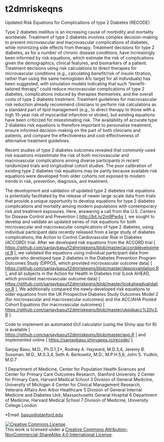 # t2dmriskeqns
Updated Risk Equations for Complications of type 2 Diabetes (RECODE)

Type 2 diabetes mellitus is an increasing cause of morbidity and mortality worldwide. Treatment of type 2 diabetes involves complex decision-making to prevent microvascular and macrovascular complications of diabetes, while minimizing side effects from therapy. Treatment decisions for type 2 diabetes, as for a number of chronic disease conditions, have increasingly been informed by risk equations, which estimate the risk of complications given the demographics, clinical features, and biomarkers of a patient. Treatment decisions using risk calculations to direct therapies for microvascular conditions (e.g., calculating benefit/risk of insulin titration, rather than using the same hemoglobin A1c target for all individuals) has been suggested, with simulation models indicating that such “benefit-tailored therapy” could reduce microvascular complications of type 2 diabetes, complications induced by therapies themselves, and the overall costs of type 2 diabetes treatment. Treatment guidelines for macrovascular risk reduction already recommend clinicians to perform risk calculations as a standard part of lipid management (e.g., to direct therapy to those with a high 10-year risk of myocardial infarction or stroke), but existing equations have been criticized for misestimating risk. The availability of accurate type 2 diabetes risk equations is therefore important to personalize treatment, ensure informed decision-making on the part of both clinicians and patients, and compare the effectiveness and cost-effectiveness of alternative treatment guidelines.

Recent studies of type 2 diabetes outcomes revealed that commonly-used risk equations misestimate the risk of both microvascular and macrovascular complications among diverse participants in recent randomized trials and longitudinal cohort studies. The poor calibration of existing type 2 diabetes risk equations may be partly because available risk equations were developed from older cohorts not exposed to modern trends in risk, prevention, diagnosis, and treatment.

The development and validation of updated type 2 diabetes risk equations is potentially facilitated by the release of newer large-scale data from trials that provide a unique opportunity to develop equations for type 2 diabetes complications and mortality among modern populations with contemporary risk and treatment exposures. Here, answering a call from the U.S. Centers for Disease Control and Prevention [ http://bit.ly/2m9Pw4g ], we sought to develop and validate an updated series of risk equations for both microvascular and macrovascular complications of type 2 diabetes, using individual participant data recently released from a large study of diabetes complications, the Action to Control Cardiovascular Risk in Diabetes (ACCORD) trial. After we developed risk equations from the ACCORD trial [ https://github.com/sanjaybasu/t2dmriskeqns/blob/master/accorddevelopment.R ], we validated the equations using individual participant data from people who developed type 2 diabetes in the Diabetes Prevention Program Outcomes Study (DPPOS, which provided microvascular outcome data) [ https://github.com/sanjaybasu/t2dmriskeqns/blob/master/dpposvalidation.R ], and all subjects in the Action for Health in Diabetes trial (Look AHEAD, which provided macrovascular outcome data) [ https://github.com/sanjaybasu/t2dmriskeqns/blob/master/lookaheadvalidation.R ]. We additionally compared the newly-developed risk equations to older equations from the UK Prospective Diabetes Study Outcomes Model 2 (for microvascular and macrovascular outcomes) and the ACC/AHA Pooled Cohort Equations (for macrovascular outcomes) [ https://github.com/sanjaybasu/t2dmriskeqns/blob/master/ukpdsacc%20v3.R ].

Code to implement an automated GUI calculator (using the Shiny app for R) is available [ https://github.com/sanjaybasu/t2dmriskeqns/blob/master/app.R ] and implemented online [ https://sanjaybasu.shinyapps.io/recode/ ].


Sanjay Basu, M.D., Ph.D.1,2*, Rodney A. Hayward, M.D.3,4, Jeremy B. Sussman, M.D., M.S.3,4, Seth A. Berkowitz, M.D., M.P.H.5,6, John S. Yudkin, M.D.7

1 Department of Medicine, Center for Population Health Sciences and Center for Primary Care Outcomes Research, Stanford University
2 Center for Primary Care, Harvard Medical School
3 Division of General Medicine, University of Michigan
4 Center for Clinical Management Research, Veterans Affairs Ann Arbor Healthcare
5 Division of General Internal Medicine and Diabetes Unit, Massachusetts General Hospital
6 Department of Medicine, Harvard Medical School
7 Division of Medicine, University College London

*Email: basus@stanford.edu

<a rel="license" href="http://creativecommons.org/licenses/by-nc-sa/4.0/"><img alt="Creative Commons License" style="border-width:0" src="https://i.creativecommons.org/l/by-nc-sa/4.0/80x15.png" /></a><br />This work is licensed under a <a rel="license" href="http://creativecommons.org/licenses/by-nc-sa/4.0/">Creative Commons Attribution-NonCommercial-ShareAlike 4.0 International License</a>.
